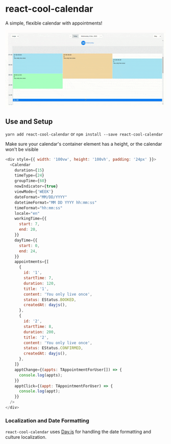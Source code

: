 # react-cool-calendar

A simple, flexible calendar with appointments!

<p align="center">
  <img src="./asset/demo-react-cool-calendar.gif" alt="React Cool Calendar Demo Image" />
</p>

## Use and Setup

`yarn add react-cool-calendar` or `npm install --save react-cool-calendar`

Make sure your calendar's container element has a height, or the calendar won't be visible

```js
<div style={{ width: '100vw', height: '100vh', padding: '24px' }}>
  <Calendar
    duration={15}
    timeType={24}
    groupTime={60}
    nowIndicator={true}
    viewMode={'WEEK'}
    dateFormat="MM/DD/YYYY"
    datetimeFormat="MM DD YYYY hh:mm:ss"
    timeFormat="hh:mm:ss"
    locale="en"
    workingTime={{
      start: 7,
      end: 20,
    }}
    dayTime={{
      start: 0,
      end: 24,
    }}
    appointments={[
      {
        id: '1',
        startTime: 7,
        duration: 120,
        title: '1',
        content: 'You only live once',
        status: EStatus.BOOKED,
        createdAt: dayjs(),
      },
      {
        id: '2',
        startTime: 8,
        duration: 200,
        title: '2',
        content: 'You only live once',
        status: EStatus.CONFIRMED,
        createdAt: dayjs(),
      },
    ]}
    apptChange={(appts: TAppointmentForUser[]) => {
      console.log(appts);
    }}
    apptClick={(appt: TAppointmentForUser) => {
      console.log(appt);
    }}
  />
</div>
```

### Localization and Date Formatting

`react-cool-calendar` uses [Day.js](https://day.js.org) for handling the date formatting and culture localization.
